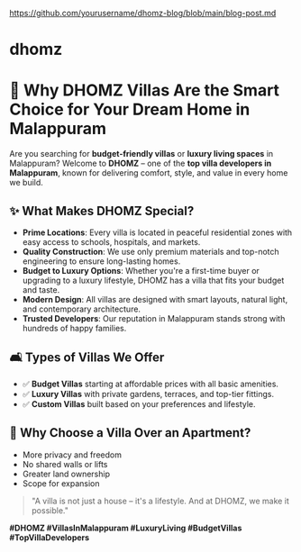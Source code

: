 https://github.com/yourusername/dhomz-blog/blob/main/blog-post.md
# dhomz
# 🏡 Why DHOMZ Villas Are the Smart Choice for Your Dream Home in Malappuram

Are you searching for **budget-friendly villas** or **luxury living spaces** in Malappuram? Welcome to **DHOMZ** – one of the **top villa developers in Malappuram**, known for delivering comfort, style, and value in every home we build.

## ✨ What Makes DHOMZ Special?

- **Prime Locations**: Every villa is located in peaceful residential zones with easy access to schools, hospitals, and markets.
- **Quality Construction**: We use only premium materials and top-notch engineering to ensure long-lasting homes.
- **Budget to Luxury Options**: Whether you're a first-time buyer or upgrading to a luxury lifestyle, DHOMZ has a villa that fits your budget and taste.
- **Modern Design**: All villas are designed with smart layouts, natural light, and contemporary architecture.
- **Trusted Developers**: Our reputation in Malappuram stands strong with hundreds of happy families.

## 🛋️ Types of Villas We Offer

- ✅ **Budget Villas** starting at affordable prices with all basic amenities.
- ✅ **Luxury Villas** with private gardens, terraces, and top-tier fittings.
- ✅ **Custom Villas** built based on your preferences and lifestyle.

## 🧠 Why Choose a Villa Over an Apartment?

- More privacy and freedom
- No shared walls or lifts
- Greater land ownership
- Scope for expansion

> "A villa is not just a house – it's a lifestyle. And at DHOMZ, we make it possible."


**#DHOMZ #VillasInMalappuram #LuxuryLiving #BudgetVillas #TopVillaDevelopers**
